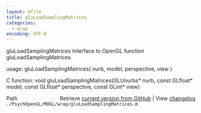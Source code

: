 ```yaml
---
layout: mfile
title: gluLoadSamplingMatrices
categories:
  - wrap
encoding: UTF-8
---
```


gluLoadSamplingMatrices  Interface to OpenGL function gluLoadSamplingMatrices  

usage:  gluLoadSamplingMatrices( nurb, model, perspective, view )  

C function:  void gluLoadSamplingMatrices(GLUnurbs\* nurb, const GLfloat\* model, const GLfloat\* perspective, const GLint\* view)  


<div class="code_header" style="text-align:right;">
  <span style="float:left;">Path&nbsp;&nbsp;</span> <span class="counter">Retrieve <a href=
  "https://raw.github.com/Psychtoolbox-3/Psychtoolbox-3/beta/./PsychOpenGL/MOGL/wrap/gluLoadSamplingMatrices.m">current version from GitHub</a> | View <a href=
  "https://github.com/Psychtoolbox-3/Psychtoolbox-3/commits/beta/./PsychOpenGL/MOGL/wrap/gluLoadSamplingMatrices.m">changelog</a></span>
</div>
<div class="code">
  <code>./PsychOpenGL/MOGL/wrap/gluLoadSamplingMatrices.m</code>
</div>
